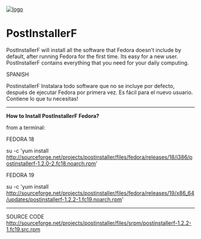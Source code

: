 [![logo](https://a.fsdn.com/con/app/proj/postinstaller/screenshots/Screenshot%20from%202013-01-17%2021:57:47.png)](https://sourceforge.net/projects/postinstaller/)


PostInstallerF
==============

PostInstallerF will install all the software that Fedora doesn't include by default, after running Fedora for the first time. Its easy for a new user. PostInstallerF contains everything that you need for your daily computing. 


SPANISH

PostinstallerF Instalara todo software que no se incluye por defecto, después de ejecutar Fedora por primera vez. Es fácil para el nuevo usuario. Contiene lo que tu necesitas!

----------------------------------------------------
**How to Install PostInstallerF Fedora?**

from a terminal:

FEDORA 18

su -c 'yum install http://sourceforge.net/projects/postinstaller/files/fedora/releases/18/i386/postinstallerf-1.2.0-2.fc18.noarch.rpm'

FEDORA 19

su -c 'yum install http://sourceforge.net/projects/postinstaller/files/fedora/releases/19/x86_64/updates/postinstallerf-1.2.2-1.fc19.noarch.rpm' 


-----------------------------------------------------
SOURCE CODE
http://sourceforge.net/projects/postinstaller/files/srpm/postinstallerf-1.2.2-1.fc19.src.rpm
